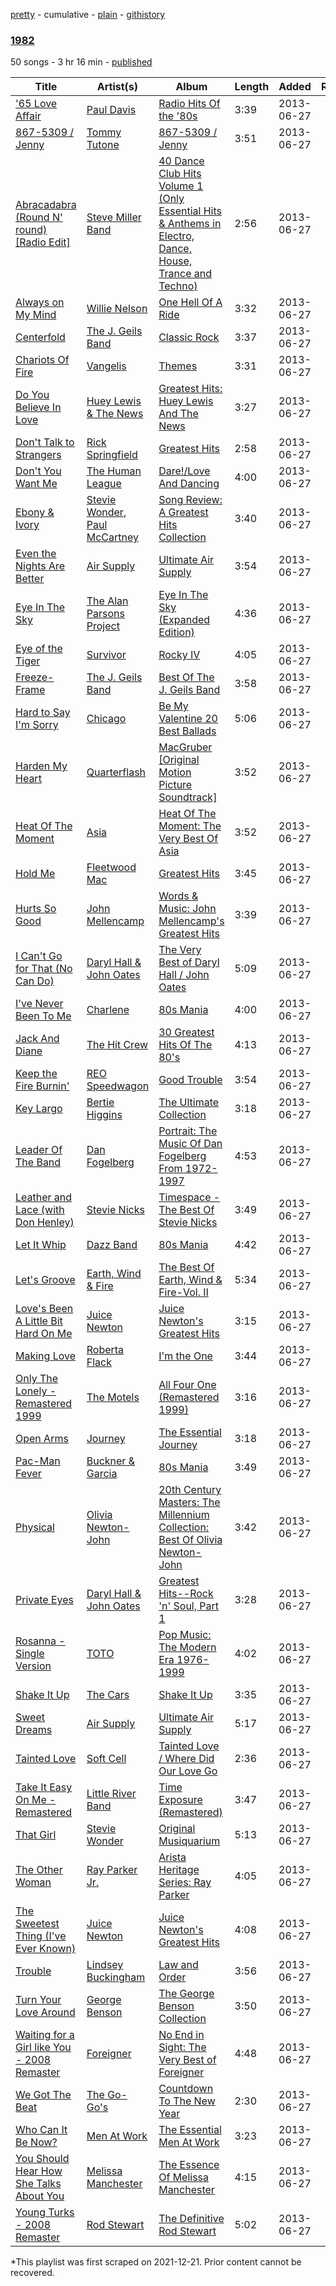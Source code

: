 [pretty](/playlists/pretty/722UH6DU3oigTYKBnfBZSy.md) - cumulative - [plain](/playlists/plain/722UH6DU3oigTYKBnfBZSy) - [githistory](https://github.githistory.xyz/mackorone/spotify-playlist-archive/blob/main/playlists/plain/722UH6DU3oigTYKBnfBZSy)

### [1982](https://open.spotify.com/playlist/722UH6DU3oigTYKBnfBZSy)

> 

50 songs - 3 hr 16 min - [published](https://open.spotify.com/playlist/6DK5Hbj8SscBYOPCBodpFf)

| Title | Artist(s) | Album | Length | Added | Removed |
|---|---|---|---|---|---|
| ['65 Love Affair](https://open.spotify.com/track/5nBp8F6tekSrnFg8G2Pvug) | [Paul Davis](https://open.spotify.com/artist/6EJmqnuK0r6qiAevFFiNNR) | [Radio Hits Of the '80s](https://open.spotify.com/album/4OhFkx7dTPfj0BXerfldyk) | 3:39 | 2013-06-27 |  |
| [867\-5309 / Jenny](https://open.spotify.com/track/00MI0oGDVJYM1qWbyUOIhH) | [Tommy Tutone](https://open.spotify.com/artist/1n2LWYgwtGp7EzDapUoniE) | [867\-5309 / Jenny](https://open.spotify.com/album/6lqQzf2MGsTQ577cGXIfcK) | 3:51 | 2013-06-27 |  |
| [Abracadabra \(Round N' round\) \[Radio Edit\]](https://open.spotify.com/track/5W0KEMRHJtZ03ceY9L9WoT) | [Steve Miller Band](https://open.spotify.com/artist/6QtGlUje9TIkLrgPZrESuk) | [40 Dance Club Hits Volume 1 \(Only Essential Hits & Anthems in Electro, Dance, House, Trance and Techno\)](https://open.spotify.com/album/3ApJT53I05vRuzFoUtYa3E) | 2:56 | 2013-06-27 |  |
| [Always on My Mind](https://open.spotify.com/track/3mmn1eswXMsJec8POXQb7p) | [Willie Nelson](https://open.spotify.com/artist/5W5bDNCqJ1jbCgTxDD0Cb3) | [One Hell Of A Ride](https://open.spotify.com/album/4Jh0a4YXdXmIMaB0oIWyqv) | 3:32 | 2013-06-27 |  |
| [Centerfold](https://open.spotify.com/track/2KCHzneNOkZjY1dxP1kBY4) | [The J\. Geils Band](https://open.spotify.com/artist/69Mj3u4FTUrpyeGNSIaU6F) | [Classic Rock](https://open.spotify.com/album/4m0tVQEuO296yPLtRQBOV2) | 3:37 | 2013-06-27 |  |
| [Chariots Of Fire](https://open.spotify.com/track/3hBgVOpgET0AGtdwc5D8Qy) | [Vangelis](https://open.spotify.com/artist/4P70aqttdpJ9vuYFDmf7f6) | [Themes](https://open.spotify.com/album/365COQVY3FyrwwOkVUO5Ay) | 3:31 | 2013-06-27 |  |
| [Do You Believe In Love](https://open.spotify.com/track/1Flq3q4sDw3EYqk8Z9agIe) | [Huey Lewis & The News](https://open.spotify.com/artist/7A9yZMTrFZcgEWAX2kBfK6) | [Greatest Hits: Huey Lewis And The News](https://open.spotify.com/album/0u34k1ANjgZ47uQfG9yaLj) | 3:27 | 2013-06-27 |  |
| [Don't Talk to Strangers](https://open.spotify.com/track/0774xlCZ2HBLSSdO5sCZKI) | [Rick Springfield](https://open.spotify.com/artist/6IFXsrXBpwbIqtOUOiAa3p) | [Greatest Hits](https://open.spotify.com/album/1Cpqvpn2sMeWcwr7QImDR6) | 2:58 | 2013-06-27 |  |
| [Don't You Want Me](https://open.spotify.com/track/7zhtLp2V3lNXdllknAqbKk) | [The Human League](https://open.spotify.com/artist/1aX2dmV8XoHYCOQRxjPESG) | [Dare!/Love And Dancing](https://open.spotify.com/album/0DhVjSKabBvhgTFPiRYy7F) | 4:00 | 2013-06-27 |  |
| [Ebony & Ivory](https://open.spotify.com/track/55CPTPg8SJaIgzcxtvyWdo) | [Stevie Wonder](https://open.spotify.com/artist/7guDJrEfX3qb6FEbdPA5qi), [Paul McCartney](https://open.spotify.com/artist/4STHEaNw4mPZ2tzheohgXB) | [Song Review: A Greatest Hits Collection](https://open.spotify.com/album/0g6DaZtBNmIAiTJGW4n4SR) | 3:40 | 2013-06-27 |  |
| [Even the Nights Are Better](https://open.spotify.com/track/7lPh1t9NAKuHxiUrrDbHhj) | [Air Supply](https://open.spotify.com/artist/4xXCRXOfQKQ2gjWxNhNzYW) | [Ultimate Air Supply](https://open.spotify.com/album/5PXeBHFjvr8EykHfFxJMje) | 3:54 | 2013-06-27 |  |
| [Eye In The Sky](https://open.spotify.com/track/39qYD4J4BKvZMQgxfXl5bv) | [The Alan Parsons Project](https://open.spotify.com/artist/2m62cc253Xvd9qYQ8d2X3d) | [Eye In The Sky \(Expanded Edition\)](https://open.spotify.com/album/4BGd9BmpePqeSfHLeYiCDr) | 4:36 | 2013-06-27 |  |
| [Eye of the Tiger](https://open.spotify.com/track/2KH16WveTQWT6KOG9Rg6e2) | [Survivor](https://open.spotify.com/artist/26bcq2nyj5GB7uRr558iQg) | [Rocky IV](https://open.spotify.com/album/3t3BbpFJiGcXl4jI5CRLLA) | 4:05 | 2013-06-27 |  |
| [Freeze\-Frame](https://open.spotify.com/track/4QiBSGoonOPoCcldn0DYCq) | [The J\. Geils Band](https://open.spotify.com/artist/69Mj3u4FTUrpyeGNSIaU6F) | [Best Of The J\. Geils Band](https://open.spotify.com/album/2FZfWyxQuzOcmwzrxlqKRp) | 3:58 | 2013-06-27 |  |
| [Hard to Say I'm Sorry](https://open.spotify.com/track/6AfRn3a7pJ8z7u8JstNn8R) | [Chicago](https://open.spotify.com/artist/3iDD7bnsjL9J4fO298r0L0) | [Be My Valentine 20 Best Ballads](https://open.spotify.com/album/2LqQ2eSDevVdSUReQMDZ03) | 5:06 | 2013-06-27 |  |
| [Harden My Heart](https://open.spotify.com/track/05pie8YUidROFkxgfc2rzG) | [Quarterflash](https://open.spotify.com/artist/3VJakY5Yw5phAOF4Bada5v) | [MacGruber \[Original Motion Picture Soundtrack\]](https://open.spotify.com/album/7nXlMwvxvGbL4kaxn2Iv9O) | 3:52 | 2013-06-27 |  |
| [Heat Of The Moment](https://open.spotify.com/track/2IcvvNK6aZ1uMwTAz5zXJx) | [Asia](https://open.spotify.com/artist/1bdytLV3FPjyhfrb6BhMej) | [Heat Of The Moment: The Very Best Of Asia](https://open.spotify.com/album/39fq7lGlkLiOdYrQrukMfs) | 3:52 | 2013-06-27 |  |
| [Hold Me](https://open.spotify.com/track/4kRMsLX7bJqjIfK44qJ9h6) | [Fleetwood Mac](https://open.spotify.com/artist/08GQAI4eElDnROBrJRGE0X) | [Greatest Hits](https://open.spotify.com/album/0LfM3PGkXE6KvJEE1HkOnz) | 3:45 | 2013-06-27 |  |
| [Hurts So Good](https://open.spotify.com/track/3D9aRFIrFGDnBJAmP6ODYW) | [John Mellencamp](https://open.spotify.com/artist/3lPQ2Fk5JOwGWAF3ORFCqH) | [Words & Music: John Mellencamp's Greatest Hits](https://open.spotify.com/album/4apfDLU5QtNOu784u2Z2B5) | 3:39 | 2013-06-27 |  |
| [I Can't Go for That \(No Can Do\)](https://open.spotify.com/track/0yT3JBkQzJNaS2mCXSPI8Z) | [Daryl Hall & John Oates](https://open.spotify.com/artist/77tT1kLj6mCWtFNqiOmP9H) | [The Very Best of Daryl Hall / John Oates](https://open.spotify.com/album/4tUyNf5dGXwY4TaMaxwhqF) | 5:09 | 2013-06-27 |  |
| [I've Never Been To Me](https://open.spotify.com/track/5D1ke8QuVinJEZJ0AZZtxD) | [Charlene](https://open.spotify.com/artist/6V3LuodmG70Gbx6FvEWPo8) | [80s Mania](https://open.spotify.com/album/5hgzC9IxDx8wcos3LTGrCh) | 4:00 | 2013-06-27 |  |
| [Jack And Diane](https://open.spotify.com/track/7bNBUALnqxUMmS8CPtqoSr) | [The Hit Crew](https://open.spotify.com/artist/76PJKS3IQsf4sSayx2taE0) | [30 Greatest Hits Of The 80's](https://open.spotify.com/album/21I2ovcnifNbMTI9IpjxWT) | 4:13 | 2013-06-27 |  |
| [Keep the Fire Burnin'](https://open.spotify.com/track/07wMk0CZVZRMqhF66r40Z8) | [REO Speedwagon](https://open.spotify.com/artist/55vs7NT1KxcFjbMC4y202E) | [Good Trouble](https://open.spotify.com/album/2jfKXB9MYWMcVnxa1dBXnR) | 3:54 | 2013-06-27 |  |
| [Key Largo](https://open.spotify.com/track/3aGdlqp8i9lJAWG5nqfhUP) | [Bertie Higgins](https://open.spotify.com/artist/4qzZ6bMrjK27yHGVjs4Pvq) | [The Ultimate Collection](https://open.spotify.com/album/5JzBfIb5htZid0u8x6rhsY) | 3:18 | 2013-06-27 |  |
| [Leader Of The Band](https://open.spotify.com/track/6mxla84PBUMF4rrebq5kP4) | [Dan Fogelberg](https://open.spotify.com/artist/0cA5Tg15TwARIRZeiNT1RO) | [Portrait: The Music Of Dan Fogelberg From 1972\-1997](https://open.spotify.com/album/3xzrUc5WHC8dv9UmiUWxH1) | 4:53 | 2013-06-27 |  |
| [Leather and Lace \(with Don Henley\)](https://open.spotify.com/track/2npStoMbQxG1LcIeF4PZrj) | [Stevie Nicks](https://open.spotify.com/artist/7crPfGd2k81ekOoSqQKWWz) | [Timespace \- The Best Of Stevie Nicks](https://open.spotify.com/album/2zLZzOfiwQ4hnPCu2gVtKB) | 3:49 | 2013-06-27 |  |
| [Let It Whip](https://open.spotify.com/track/3bzwN2zFR5eF9tdNKSnbd4) | [Dazz Band](https://open.spotify.com/artist/4n7L1vYXp4Dt0HfxaLBj9l) | [80s Mania](https://open.spotify.com/album/5hgzC9IxDx8wcos3LTGrCh) | 4:42 | 2013-06-27 |  |
| [Let's Groove](https://open.spotify.com/track/4ZXxmmsp1Nd7ejbHs2BNBG) | [Earth, Wind & Fire](https://open.spotify.com/artist/4QQgXkCYTt3BlENzhyNETg) | [The Best Of Earth, Wind & Fire\-Vol\. II](https://open.spotify.com/album/6rxdEnk6m2P66BxcXsQbNs) | 5:34 | 2013-06-27 |  |
| [Love's Been A Little Bit Hard On Me](https://open.spotify.com/track/37zpChlZkoFuScXLoiu0WE) | [Juice Newton](https://open.spotify.com/artist/4L1z1IcfK7lbqx8izGHaw5) | [Juice Newton's Greatest Hits](https://open.spotify.com/album/0fSvQOkU8rRgcsW6MerdVw) | 3:15 | 2013-06-27 |  |
| [Making Love](https://open.spotify.com/track/1UpKK7U9ow2K1G6qNw9wnW) | [Roberta Flack](https://open.spotify.com/artist/0W498bDDNlJIrYMKXdpLHA) | [I'm the One](https://open.spotify.com/album/5A00qXuqxWrO4NvSkBZfq4) | 3:44 | 2013-06-27 |  |
| [Only The Lonely \- Remastered 1999](https://open.spotify.com/track/1BZMMt9H0TheQGWQy44KmO) | [The Motels](https://open.spotify.com/artist/6scOultrkXrQsClcbGKM7e) | [All Four One \(Remastered 1999\)](https://open.spotify.com/album/1HRjCO61kfHWX3Atps1lQz) | 3:16 | 2013-06-27 |  |
| [Open Arms](https://open.spotify.com/track/1m2INxep6LfNa25OEg5jZl) | [Journey](https://open.spotify.com/artist/0rvjqX7ttXeg3mTy8Xscbt) | [The Essential Journey](https://open.spotify.com/album/5pfpXvoJtSIFrbPIoBEv3R) | 3:18 | 2013-06-27 |  |
| [Pac\-Man Fever](https://open.spotify.com/track/0ezj1tzoEWr8Vp20hozP3h) | [Buckner & Garcia](https://open.spotify.com/artist/3byVCnJiYgvRU7y5VsMHJI) | [80s Mania](https://open.spotify.com/album/5hgzC9IxDx8wcos3LTGrCh) | 3:49 | 2013-06-27 |  |
| [Physical](https://open.spotify.com/track/3FuL7jThtUAjneBm6puQNk) | [Olivia Newton\-John](https://open.spotify.com/artist/4BoRxUdrcgbbq1rxJvvhg9) | [20th Century Masters: The Millennium Collection: Best Of Olivia Newton\-John](https://open.spotify.com/album/5wR3bNU1ycW52RrkP4aAXN) | 3:42 | 2013-06-27 |  |
| [Private Eyes](https://open.spotify.com/track/098DRq2EpYSun5kAj7NfWa) | [Daryl Hall & John Oates](https://open.spotify.com/artist/77tT1kLj6mCWtFNqiOmP9H) | [Greatest Hits\-\-Rock 'n' Soul, Part 1](https://open.spotify.com/album/0BxQmgBw5pRSPqExqEkxnl) | 3:28 | 2013-06-27 |  |
| [Rosanna \- Single Version](https://open.spotify.com/track/5WvVKMWLohEnqTzUIn2vsS) | [TOTO](https://open.spotify.com/artist/0PFtn5NtBbbUNbU9EAmIWF) | [Pop Music: The Modern Era 1976\-1999](https://open.spotify.com/album/0Jh7XIEQrNQAXm7a6hbJ1h) | 4:02 | 2013-06-27 |  |
| [Shake It Up](https://open.spotify.com/track/5OWokvF4QOqMDQ8ByQsm6V) | [The Cars](https://open.spotify.com/artist/6DCIj8jNaNpBz8e5oKFPtp) | [Shake It Up](https://open.spotify.com/album/4lDlCfyIhAXwP3hO2GVUaw) | 3:35 | 2013-06-27 |  |
| [Sweet Dreams](https://open.spotify.com/track/0lQBXClJb9Z0gyzFXyohVB) | [Air Supply](https://open.spotify.com/artist/4xXCRXOfQKQ2gjWxNhNzYW) | [Ultimate Air Supply](https://open.spotify.com/album/5PXeBHFjvr8EykHfFxJMje) | 5:17 | 2013-06-27 |  |
| [Tainted Love](https://open.spotify.com/track/1tVzVPIcCFz5QUMGLPHJEc) | [Soft Cell](https://open.spotify.com/artist/6aq8T2RcspxVOGgMrTzjWc) | [Tainted Love / Where Did Our Love Go](https://open.spotify.com/album/1GfUA3buY8Ref28escKLrC) | 2:36 | 2013-06-27 |  |
| [Take It Easy On Me \- Remastered](https://open.spotify.com/track/5p0Et9J14mQUaqZsNiFlsY) | [Little River Band](https://open.spotify.com/artist/6clbbhnIqpHnqxwtOWcilg) | [Time Exposure \(Remastered\)](https://open.spotify.com/album/76BubGTTioRfDDSyzPpnVM) | 3:47 | 2013-06-27 |  |
| [That Girl](https://open.spotify.com/track/41R8wVfgdViMGnjId2xDMp) | [Stevie Wonder](https://open.spotify.com/artist/7guDJrEfX3qb6FEbdPA5qi) | [Original Musiquarium](https://open.spotify.com/album/6QnqUBcQocB0U3nl8eBVjm) | 5:13 | 2013-06-27 |  |
| [The Other Woman](https://open.spotify.com/track/2vF3jM9QmkU1DcUu7vr8tv) | [Ray Parker Jr.](https://open.spotify.com/artist/0NyzfcGDZZ6GM25EBG9BYK) | [Arista Heritage Series: Ray Parker](https://open.spotify.com/album/1Fq1oCtmlSQabl1zIdoWCg) | 4:05 | 2013-06-27 |  |
| [The Sweetest Thing \(I've Ever Known\)](https://open.spotify.com/track/3EFgVWb1TAYP3CF17BB4fU) | [Juice Newton](https://open.spotify.com/artist/4L1z1IcfK7lbqx8izGHaw5) | [Juice Newton's Greatest Hits](https://open.spotify.com/album/0fSvQOkU8rRgcsW6MerdVw) | 4:08 | 2013-06-27 |  |
| [Trouble](https://open.spotify.com/track/04ijIUVdT4Qy1SBWFUPROY) | [Lindsey Buckingham](https://open.spotify.com/artist/3Dzj993UEz8Z5ovxuirzFO) | [Law and Order](https://open.spotify.com/album/38UhlwlFmxKBRVCUdaY21m) | 3:56 | 2013-06-27 |  |
| [Turn Your Love Around](https://open.spotify.com/track/6a899bXlCuViXW2Qs8Rdqo) | [George Benson](https://open.spotify.com/artist/4N8BwYTEC6XqykGvXXlmfv) | [The George Benson Collection](https://open.spotify.com/album/1IcNxT9zu74BfNhuHD9MBN) | 3:50 | 2013-06-27 |  |
| [Waiting for a Girl like You \- 2008 Remaster](https://open.spotify.com/track/1UrZVcINJBqjKw2rF8V0nm) | [Foreigner](https://open.spotify.com/artist/6IRouO5mvvfcyxtPDKMYFN) | [No End in Sight: The Very Best of Foreigner](https://open.spotify.com/album/4VRXqPaa2ZTwC2AG364RWO) | 4:48 | 2013-06-27 |  |
| [We Got The Beat](https://open.spotify.com/track/3BI2g3xaStu8g05HwlnvaZ) | [The Go\-Go's](https://open.spotify.com/artist/2mG8HHQ9S9kcbjcrb5N1FE) | [Countdown To The New Year](https://open.spotify.com/album/5FXKTAsu4P2YjPKyuHr9Sl) | 2:30 | 2013-06-27 |  |
| [Who Can It Be Now?](https://open.spotify.com/track/29r3fDexnrto7WABfpblNH) | [Men At Work](https://open.spotify.com/artist/0f3EsoviYnRKTkmayI3cux) | [The Essential Men At Work](https://open.spotify.com/album/30aG9Rjezn1vxaYXrB8j3d) | 3:23 | 2013-06-27 |  |
| [You Should Hear How She Talks About You](https://open.spotify.com/track/4FDRce5rrUuAbsC5VKwSkz) | [Melissa Manchester](https://open.spotify.com/artist/78udmCDNaDu5jqfVnBqwia) | [The Essence Of Melissa Manchester](https://open.spotify.com/album/3ZQNGNWrZdPl3xyXlvBVa1) | 4:15 | 2013-06-27 |  |
| [Young Turks \- 2008 Remaster](https://open.spotify.com/track/5n1amEDwVKucAGMqePk9yN) | [Rod Stewart](https://open.spotify.com/artist/2y8Jo9CKhJvtfeKOsYzRdT) | [The Definitive Rod Stewart](https://open.spotify.com/album/16B8kK28QgKIYTb7XyLMuj) | 5:02 | 2013-06-27 |  |

\*This playlist was first scraped on 2021-12-21. Prior content cannot be recovered.
